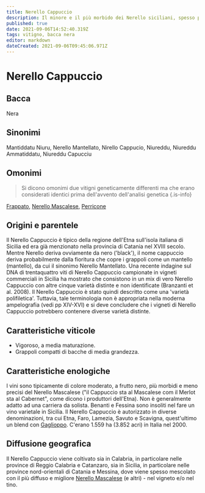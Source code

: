 ```yaml
---
title: Nerello Cappuccio
description: Il minore e il più morbido dei Nerello siciliani, spesso piantato con altre varietà ancora sconosciute.
published: true
date: 2021-09-06T14:52:40.319Z
tags: vitigno, bacca nera
editor: markdown
dateCreated: 2021-09-06T09:45:06.971Z
---
```


# Nerello Cappuccio

## Bacca
Nera

## Sinonimi
Mantiddatu Niuru, Nerello Mantellato, Nirello Cappucio, Niureddu, Niureddu Ammatiddatu, Niureddu Capucciu

## Omonimi
> Si dicono omonimi due vitigni geneticamente differenti ma che erano considerati identici prima dell'avvento dell'analisi genetica
{.is-info}

[Frappato](/vitigni/bacca-nera/frappato), [Nerello Mascalese](/vitigni/bacca-nera/nerello-mascalese), [Perricone](/vitigni/bacca-nera/perricone)

## Origini e parentele
Il Nerello Cappuccio è tipico della regione dell'Etna sull'isola italiana di Sicilia ed era già menzionato nella provincia di Catania nel XVIII secolo. Mentre Nerello deriva ovviamente da nero ('black'), il nome cappuccio deriva probabilmente dalla fioritura che copre i grappoli come un mantello (mantello), da cui il sinonimo Nerello Mantellato. Una recente indagine sul DNA di trentaquattro viti di Nerello Cappuccio campionate in vigneti commerciali in Sicilia ha mostrato che consistono in un mix di vero Nerello Cappuccio con altre cinque varietà distinte e non identificate (Branzanti et al. 2008). Il Nerello Cappuccio è stato quindi descritto come una 'varietà polifiletica'. Tuttavia, tale terminologia non è appropriata nella moderna ampelografia (vedi pp XIV-XVI) e si deve concludere che i vigneti di Nerello Cappuccio potrebbero contenere diverse varietà distinte.

## Caratteristiche viticole

- Vigoroso, a media maturazione. 
- Grappoli compatti di bacche di media grandezza.

## Caratteristiche enologiche

 I vini sono tipicamente di colore moderato, a frutto nero, più morbidi e meno precisi del Nerello Mascalese ("il Cappuccio sta al Mascalese com il Merlot sta al Cabernet", come dicono i produttori dell'Etna). Non è generalmente adatto ad una carriera da solista. Benanti e Fessina sono insoliti nel fare un vino varietale in Sicilia. Il Nerello Cappuccio è autorizzato in diverse denominazioni, tra cui Etna, Faro, Lamezia, Savuto e Scavigna, quest'ultimo un blend con [Gaglioppo](/vitigni/bacca-nera/gaglioppo). C'erano 1.559 ha (3.852 acri) in Italia nel 2000.

## Diffusione geografica

Il Nerello Cappuccio viene coltivato sia in Calabria, in particolare nelle province di Reggio Calabria e Catanzaro, sia in Sicilia, in particolare nelle province nord-orientali di Catania e Messina, dove viene spesso mescolato con il più diffuso e migliore [Nerello Mascalese](/vitigni/bacca-nera/nerello-mascalese) (e altri) - nel vigneto e/o nel tino.